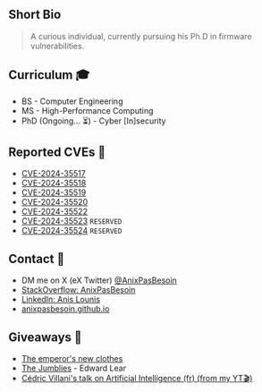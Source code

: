 ## Short Bio

> A curious individual, currently pursuing his Ph.D in firmware vulnerabilities.

## Curriculum 🎓

- BS - Computer Engineering
- MS - High-Performance Computing
- PhD (Ongoing... ⏳) - Cyber [In]security

## Reported CVEs 🐞

- [CVE-2024-35517](https://nvd.nist.gov/vuln/detail/CVE-2024-35517)
- [CVE-2024-35518](https://nvd.nist.gov/vuln/detail/CVE-2024-35518)
- [CVE-2024-35519](https://nvd.nist.gov/vuln/detail/CVE-2024-35519)
- [CVE-2024-35520](https://nvd.nist.gov/vuln/detail/CVE-2024-35520)
- [CVE-2024-35522](https://nvd.nist.gov/vuln/detail/CVE-2024-35522)
- [CVE-2024-35523](https://cve.mitre.org/cgi-bin/cvename.cgi?name=CVE-2024-35523) `RESERVED`
- [CVE-2024-35524](https://cve.mitre.org/cgi-bin/cvename.cgi?name=CVE-2024-35524) `RESERVED`

## Contact 📧

- DM me on X (eX Twitter) [@AnixPasBesoin](https://x.com/anixpasbesoin)
- [StackOverflow: AnixPasBesoin](https://stackoverflow.com/users/3503855/anis-lounis-aka-anixpasbesoin)
- [LinkedIn: Anis Lounis](https://www.linkedin.com/in/anis-lounis/)
- [anixpasbesoin.github.io](https://anixpasbesoin.github.io)

## Giveaways 🎉

- [The emperor's new clothes](https://etc.usf.edu/lit2go/68/fairy-tales-and-other-traditional-stories/5637/the-emperors-new-clothes/)
- [The Jumblies](https://www.poetryfoundation.org/poems/54364/the-jumblies) - Edward Lear
- [Cédric Villani's talk on Artificial Intelligence (fr) (from my YT🎬)](https://www.youtube.com/watch?v=eAtCTi4x-Dg)
